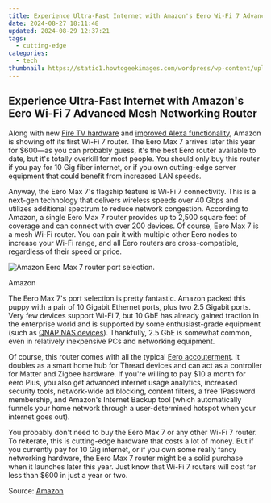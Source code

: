 ```yaml
---
title: Experience Ultra-Fast Internet with Amazon's Eero Wi-Fi 7 Advanced Mesh Networking Router
date: 2024-08-27 18:11:48
updated: 2024-08-29 12:37:21
tags:
  - cutting-edge
categories:
  - tech
thumbnail: https://static1.howtogeekimages.com/wordpress/wp-content/uploads/2023/09/34.png
---
```


## Experience Ultra-Fast Internet with Amazon's Eero Wi-Fi 7 Advanced Mesh Networking Router

Along with new [Fire TV hardware](https://iphone-unlock.techidaily.com/disabled-apple-iphone-14-pro-how-to-unlock-a-disabled-apple-iphone-14-pro-drfone-by-drfone-ios/) and [improved Alexa functionality](https://extra-skills.techidaily.com/in-2024-stepwise-guide-to-launching-and-managing-a-live-broadcast/), Amazon is showing off its first Wi-Fi 7 router. The Eero Max 7 arrives later this year for $600—as you can probably guess, it's the best Eero router available to date, but it's totally overkill for most people. You should only buy this router if you pay for 10 Gig fiber internet, or if you own cutting-edge server equipment that could benefit from increased LAN speeds.

 Anyway, the Eero Max 7's flagship feature is Wi-Fi 7 connectivity. This is a next-gen technology that delivers wireless speeds over 40 Gbps and utilizes additional spectrum to reduce network congestion. According to Amazon, a single Eero Max 7 router provides up to 2,500 square feet of coverage and can connect with over 200 devices. Of course, Eero Max 7 is a mesh Wi-Fi router. You can pair it with multiple other Eero nodes to increase your Wi-Fi range, and all Eero routers are cross-compatible, regardless of their speed or price.

![Amazon Eero Max 7 router port selection.](https://static1.howtogeekimages.com/wordpress/wp-content/uploads/2023/09/35.png) 

Amazon

 The Eero Max 7's port selection is pretty fantastic. Amazon packed this puppy with a pair of 10 Gigabit Ethernet ports, plus two 2.5 Gigabit ports. Very few devices support Wi-Fi 7, but 10 GbE has already gained traction in the enterprise world and is supported by some enthusiast-grade equipment (such as [QNAP NAS devices](https://www.qnap.com/solution/10G/en-us/)). Thankfully, 2.5 GbE is somewhat common, even in relatively inexpensive PCs and networking equipment.

 Of course, this router comes with all the typical [Eero accouterment](https://eero.com/eero-plus). It doubles as a smart home hub for Thread devices and can act as a controller for Matter and Zigbee hardware. If you're willing to pay $10 a month for eero Plus, you also get advanced internet usage analytics, increased security tools, network-wide ad blocking, content filters, a free 1Password membership, and Amazon's Internet Backup tool (which automatically funnels your home network through a user-determined hotspot when your internet goes out).

 You probably don't need to buy the Eero Max 7 or any other Wi-Fi 7 router. To reiterate, this is cutting-edge hardware that costs a lot of money. But if you currently pay for 10 Gig internet, or if you own some really fancy networking hardware, the Eero Max 7 router might be a solid purchase when it launches later this year. Just know that Wi-Fi 7 routers will cost far less than $600 in just a year or two.

 Source: [Amazon](https://www.aboutamazon.com/news/devices/amazon-fall-event-2023-announcements)

<ins class="adsbygoogle"
     style="display:block"
     data-ad-format="autorelaxed"
     data-ad-client="ca-pub-7571918770474297"
     data-ad-slot="1223367746"></ins>



<ins class="adsbygoogle"
     style="display:block"
     data-ad-client="ca-pub-7571918770474297"
     data-ad-slot="8358498916"
     data-ad-format="auto"
     data-full-width-responsive="true"></ins>
